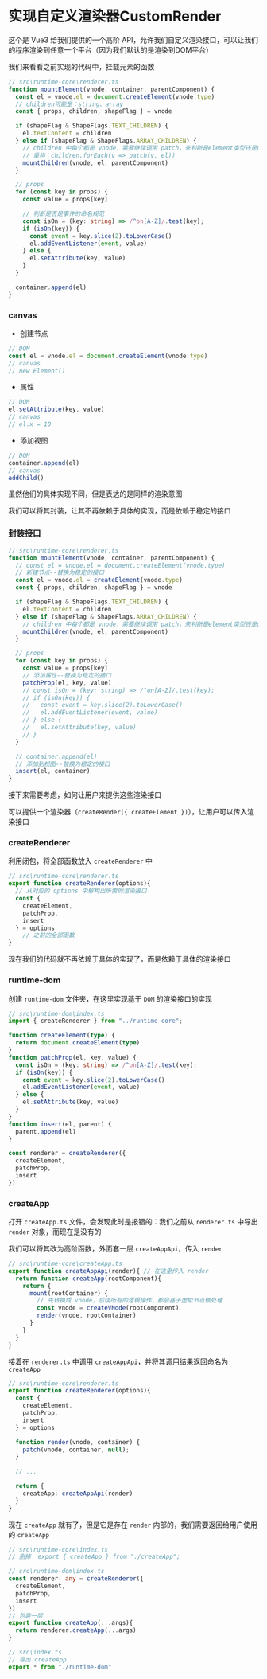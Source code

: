 # 实现自定义渲染器CustomRender

这个是 Vue3 给我们提供的一个高阶 API，允许我们自定义渲染接口，可以让我们的程序渲染到任意一个平台（因为我们默认的是渲染到DOM平台）



我们来看看之前实现的代码中，挂载元素的函数

```ts
// src\runtime-core\renderer.ts
function mountElement(vnode, container, parentComponent) {
  const el = vnode.el = document.createElement(vnode.type)
  // children可能是：string、array
  const { props, children, shapeFlag } = vnode

  if (shapeFlag & ShapeFlags.TEXT_CHILDREN) {
    el.textContent = children
  } else if (shapeFlag & ShapeFlags.ARRAY_CHILDREN) {
    // children 中每个都是 vnode，需要继续调用 patch，来判断是element类型还是component类型，并对其初始化
    // 重构：children.forEach(v => patch(v, el))
    mountChildren(vnode, el, parentComponent)
  }

  // props
  for (const key in props) {
    const value = props[key]

    // 判断是否是事件的命名规范
    const isOn = (key: string) => /^on[A-Z]/.test(key);
    if (isOn(key)) {
      const event = key.slice(2).toLowerCase()
      el.addEventListener(event, value)
    } else {
      el.setAttribute(key, value)
    }
  }

  container.append(el)
}
```

### canvas

- 创建节点

```ts
// DOM
const el = vnode.el = document.createElement(vnode.type)
// canvas  
// new Element()
```

- 属性

```ts
// DOM
el.setAttribute(key, value)
// canvas 
// el.x = 10
```

- 添加视图

```ts
// DOM
container.append(el)
// canvas
addChild()
```

虽然他们的具体实现不同，但是表达的是同样的渲染意图

我们可以将其封装，让其不再依赖于具体的实现，而是依赖于稳定的接口



### 封装接口

```ts
// src\runtime-core\renderer.ts
function mountElement(vnode, container, parentComponent) {
  // const el = vnode.el = document.createElement(vnode.type)
  // 新建节点--替换为稳定的接口
  const el = vnode.el = createElement(vnode.type)
  const { props, children, shapeFlag } = vnode

  if (shapeFlag & ShapeFlags.TEXT_CHILDREN) {
    el.textContent = children
  } else if (shapeFlag & ShapeFlags.ARRAY_CHILDREN) {
    // children 中每个都是 vnode，需要继续调用 patch，来判断是element类型还是component类型，并对其初始化
    mountChildren(vnode, el, parentComponent)
  }

  // props
  for (const key in props) {
    const value = props[key]
    // 添加属性--替换为稳定的接口
    patchProp(el, key, value)
    // const isOn = (key: string) => /^on[A-Z]/.test(key);
    // if (isOn(key)) {
    //   const event = key.slice(2).toLowerCase()
    //   el.addEventListener(event, value)
    // } else {
    //   el.setAttribute(key, value)
    // }
  }

  // container.append(el)
  // 添加到视图--替换为稳定的接口
  insert(el, container)
}
```



接下来需要考虑，如何让用户来提供这些渲染接口

可以提供一个渲染器（`createRender({ createElement })`），让用户可以传入渲染接口

### createRenderer

利用闭包，将全部函数放入 `createRenderer` 中

```ts
// src\runtime-core\renderer.ts
export function createRenderer(options){
  // 从对应的 options 中解构出所需的渲染接口
  const {
    createElement,
    patchProp,
    insert
  } = options
 	// 之前的全部函数 
}
```

现在我们的代码就不再依赖于具体的实现了，而是依赖于具体的渲染接口



### runtime-dom

创建 `runtime-dom` 文件夹，在这里实现基于 `DOM` 的渲染接口的实现

```ts
// src\runtime-dom\index.ts
import { createRenderer } from "../runtime-core";

function createElement(type) {
  return document.createElement(type)
}
function patchProp(el, key, value) {
  const isOn = (key: string) => /^on[A-Z]/.test(key);
  if (isOn(key)) {
    const event = key.slice(2).toLowerCase()
    el.addEventListener(event, value)
  } else {
    el.setAttribute(key, value)
  }
}
function insert(el, parent) {
  parent.append(el)
}

const renderer = createRenderer({
  createElement,
  patchProp,
  insert
})
```



### createApp

打开 `createApp.ts` 文件，会发现此时是报错的：我们之前从 `renderer.ts` 中导出 `render` 对象，而现在是没有的

我们可以将其改为高阶函数，外面套一层 `createAppApi`，传入 `render`

```ts
// src\runtime-core\createApp.ts
export function createAppApi(render){ // 在这里传入 render
  return function createApp(rootComponent){
    return {
      mount(rootContainer) {
        // 先转换成 vnode，后续所有的逻辑操作，都会基于虚拟节点做处理
        const vnode = createVNode(rootComponent)
        render(vnode, rootContainer)
      }
    }
  }
}
```

接着在 `renderer.ts` 中调用 `createAppApi`，并将其调用结果返回命名为 `createApp`

```ts
// src\runtime-core\renderer.ts
export function createRenderer(options){
  const {
    createElement,
    patchProp,
    insert
  } = options

  function render(vnode, container) {
    patch(vnode, container, null);
  }
  
  // ...

  return {
    createApp: createAppApi(render)
  }
}
```

现在 `createApp` 就有了，但是它是存在 `render` 内部的，我们需要返回给用户使用的 `createApp`

```ts
// src\runtime-core\index.ts
// 删掉  export { createApp } from "./createApp";
```

```ts
// src\runtime-dom\index.ts
const renderer: any = createRenderer({
  createElement,
  patchProp,
  insert
})
// 包装一层
export function createApp(...args){
  return renderer.createApp(...args)
}
```

```ts
// src\index.ts
// 导出 createApp
export * from "./runtime-dom"
```





















